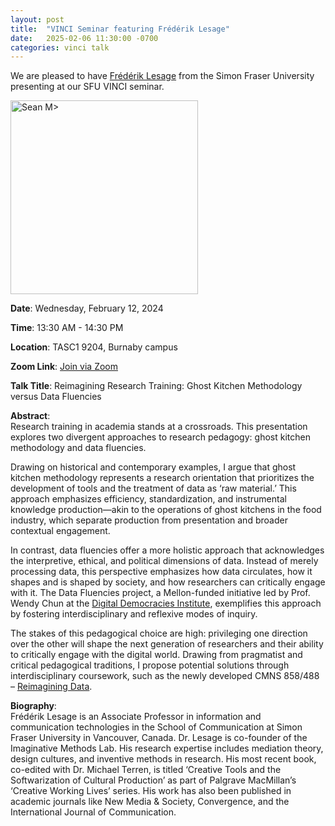 ```yaml
---
layout: post
title:  "VINCI Seminar featuring Frédérik Lesage"
date:   2025-02-06 11:30:00 -0700
categories: vinci talk
---
```


We are pleased to have [Frédérik Lesage](https://www.sfu.ca/communication/people/faculty/frederik-lesage.html) from the Simon Fraser University presenting at our SFU VINCI seminar.

<img src="https://i1.rgstatic.net/ii/profile.image/11431281167232003-1686604723302_Q512/Frederik-Lesage.jpg" width="300" height="310" alt="Sean M>">


**Date**: Wednesday, February 12, 2024  

**Time**: 13:30 AM - 14:30 PM  

**Location**: TASC1 9204, Burnaby campus  

**Zoom Link**: [Join via Zoom](https://sfu.zoom.us/j/64266535876?pwd=WXRYdnorV0lJTDhCekhibDg5Y0xnZz09)

**Talk Title**: Reimagining Research Training: Ghost Kitchen Methodology versus Data Fluencies

**Abstract**:  
Research training in academia stands at a crossroads. This presentation explores two divergent approaches to research pedagogy: ghost kitchen methodology and data fluencies.

Drawing on historical and contemporary examples, I argue that ghost kitchen methodology represents a research orientation that prioritizes the development of tools and the treatment of data as ‘raw material.’ This approach emphasizes efficiency, standardization, and instrumental knowledge production—akin to the operations of ghost kitchens in the food industry, which separate production from presentation and broader contextual engagement.

In contrast, data fluencies offer a more holistic approach that acknowledges the interpretive, ethical, and political dimensions of data. Instead of merely processing data, this perspective emphasizes how data circulates, how it shapes and is shaped by society, and how researchers can critically engage with it. The Data Fluencies project, a Mellon-funded initiative led by Prof. Wendy Chun at the [Digital Democracies Institute](https://digitaldemocracies.org/data-fluencies/), exemplifies this approach by fostering interdisciplinary and reflexive modes of inquiry.

The stakes of this pedagogical choice are high: privileging one direction over the other will shape the next generation of researchers and their ability to critically engage with the digital world. Drawing from pragmatist and critical pedagogical traditions, I propose potential solutions through interdisciplinary coursework, such as the newly developed CMNS 858/488 – [Reimagining Data](https://www.sfu.ca/communication/students/current-graduate-students/course-offerings/cmns-858-reimagining-data.html).

**Biography**:  
Frédérik Lesage is an Associate Professor in information and communication technologies in the School of Communication at Simon Fraser University in Vancouver, Canada. Dr. Lesage is co-founder of the Imaginative Methods Lab. His research expertise includes mediation theory, design cultures, and inventive methods in research. His most recent book, co-edited with Dr. Michael Terren, is titled ‘Creative Tools and the Softwarization of Cultural Production’ as part of Palgrave MacMillan’s ‘Creative Working Lives’ series. His work has also been published in academic journals like New Media & Society, Convergence, and the International Journal of Communication.


